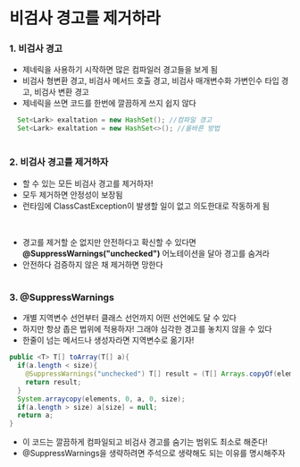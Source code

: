 # 비검사 경고를 제거하라 

### 1. 비검사 경고 
- 제네릭을 사용하기 시작하면 많은 컴파일러 경고들을 보게 됨
- 비검사 형변환 경고, 비검사 메서드 호출 경고, 비검사 매개변수화 가변인수 타입 경고, 비검사 변환 경고
- 제네릭을 쓰면 코드를 한번에 깔끔하게 쓰지 쉽지 않다

```java
  Set<Lark> exaltation = new HashSet(); //컴파일 경고
  Set<Lark> exaltation = new HashSet<>(); //올바른 방법
```

#
### 2. 비검사 경고를 제거하자
- 할 수 있는 모든 비검사 경고를 제거하자!
- 모두 제거하면 안정성이 보장됨
- 런타임에 ClassCastException이 발생할 일이 없고 의도한대로 작동하게 됨

<br>

- 경고를 제거할 순 없지만 안전하다고 확신할 수 있다면 __@SuppressWarnings("unchecked")__ 어노테이션을 달아 경고를 숨겨라
- 안전하다 검증하지 않은 채 제거하면 망한다

#
### 3. @SuppressWarnings
- 개별 지역변수 선언부터 클래스 선언까지 어떤 선언에도 달 수 있다
- 하지만 항상 좁은 법위에 적용하자! 그래야 심각한 경고를 놓치지 않을 수 있다
- 한줄이 넘는 메서드나 생성자라면 지역변수로 옮기자!

```java
public <T> T[] toArray(T[] a){
  if(a.length < size){
    @SuppressWarnings("unchecked") T[] result = (T[] Arrays.copyOf(elements, size, a.getClass());
    return result;
  }
  System.arraycopy(elements, 0, a, 0, size);
  if(a.length > size) a[size] = null;
  return a;
}
```

- 이 코드는 깔끔하게 컴파일되고 비검사 경고를 숨기는 범위도 최소로 해준다!
- @SuppressWarnings을 생략하려면 주석으로 생략해도 되는 이유를 명시해주자
